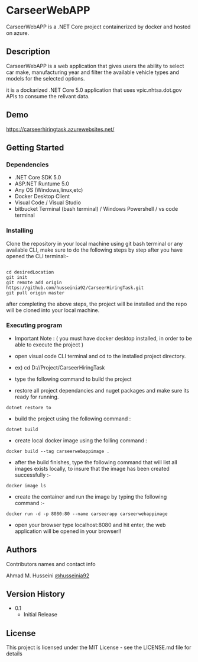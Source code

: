 # CarseerWebAPP

CarseerWebAPP is a .NET Core project containerized by docker and hosted on azure.

## Description

CarseerWebAPP is a web application that gives users the ability to select car make, manufacturing year 
and filter the available vehicle types and models for the selected options.

it is a dockarized .NET Core 5.0 application that uses vpic.nhtsa.dot.gov APIs to consume the relivant data.

## Demo 

https://carseerhiringtask.azurewebsites.net/

## Getting Started

### Dependencies

* .NET Core SDK 5.0
*  ASP.NET Runtume 5.0
*  Any OS (Windows,linux,etc)
*  Docker Desktop Client
*  Visual Code / Visual Studio
*  bitbucket Terminal (bash terminal) / Windows Powershell / vs code terminal

### Installing

Clone the repository in your local machine using git bash terminal or any available CLI, 
make sure to do the following steps by step after you have opened the CLI terminal:-

```

cd desiredLocation
git init
git remote add origin https://github.com/husseinia92/CarseerHiringTask.git
git pull origin master

```

after completing the above steps, the project will be 
installed and the repo will be cloned into your local machine.

### Executing program

* Important Note : ( you must have docker desktop installed, in order to be able to execute the project )

* open visual code CLI terminal and cd to the installed project directory.
 - ex) cd D://Project/CarseerHiringTask
* type the following command to build the project 

- restore all project dependancies and nuget packages and make sure its ready for running.

```
dotnet restore to 
```

- build the project using the following command :

```
dotnet build
```

- create local docker image using the folling command :

```
docker build --tag carseerwebappimage .
```

- after the build finishes, type the following command that will list all images exists locally, 
  to insure that the image has been created successfully :-

```
docker image ls
```

 - create the container and run the image by typing the following command :-

```
docker run -d -p 8080:80 --name carseerapp carseerwebappimage 
```

- open your browser type localhost:8080 and hit enter, the web application will be opened in your browser!!

## Authors

Contributors names and contact info

Ahmad M. Husseini 
[@husseinia92](https://www.linkedin.com/in/husseinia92/)

## Version History

* 0.1
    * Initial Release

## License

This project is licensed under the MIT License - see the LICENSE.md file for details

